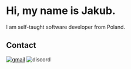 # Hi, my name is Jakub.

I am self-taught software developer from Poland.

## Contact

[![gmail](https://img.shields.io/badge/gmail-%23D14836.svg?&style=for-the-badge&logo=gmail&logoColor=white)](mailto:xnetcat.dev@gmail.com)
![discord](https://img.shields.io/badge/xnetcat-7289DA.svg?&style=for-the-badge&logo=discord&logoColor=white)

</details>
